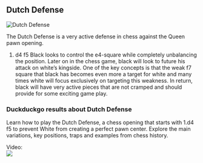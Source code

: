## Dutch Defense

![Dutch Defense](https://www.thechesswebsite.com/wp-content/uploads/2012/07/DutchDefense.jpg)

The Dutch Defense is a very active defense in chess against the Queen pawn opening.
1. d4 f5
Black looks to control the e4-square while completely unbalancing the position. Later on in the chess game, black will look to future his attack on white’s kingside. One of the key concepts is that the weak f7 square that black has becomes even more a target for white and many times white will focus exclusively on targeting this weakness. In return, black will have very active pieces that are not cramped and should provide for some exciting game play.


### Duckduckgo results about Dutch Defense

Learn how to play the Dutch Defense, a chess opening that starts with 1.d4 f5 to prevent White from creating a perfect pawn center. Explore the main variations, key positions, traps and examples from chess history.

Video:  
[![](https://tse4.mm.bing.net/th?id=OVF.B%2bmwUX1LuTn1SEaF6XrDcA&pid=Api)](https://www.youtube.com/watch?v=-ykLK712xRM)


